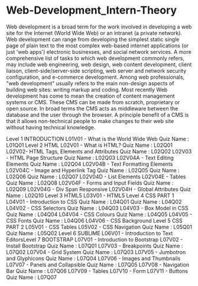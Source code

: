 # Web-Development_Intern-Theory
Web development is a broad term for the work involved in developing a web site for the Internet (World Wide Web) or an intranet (a private network). Web development can range from developing the simplest static single page of plain text to the most complex web-based internet applications (or just 'web apps') electronic businesses, and social network services. A more comprehensive list of tasks to which web development commonly refers, may include web engineering, web design, web content development, client liaison, client-side/server-side scripting, web server and network security configuration, and e-commerce development. Among web professionals, "web development" usually refers to the main non-design aspects of building web sites: writing markup and coding. Most recently Web development has come to mean the creation of content management systems or CMS. These CMS can be made from scratch, proprietary or open source. In broad terms the CMS acts as middleware between the database and the user through the browser. A principle benefit of a CMS is that it allows non-technical people to make changes to their web site without having technical knowledge.

Level 1
INTRODUCTION
  L01V01 - What is the World Wide Web
    Quiz Name : L01Q01
Level 2
HTML
  L02V01 - What is HTML?
  Quiz Name : L02Q01
  L02V02- HTML Tags, Elements and Attributes
  Quiz Name : L02Q02
  L02V03 - HTML Page Structure
  Quiz Name : L02Q03
  L02V04A - Text Editing Elements
  Quiz Name : L02Q04
  L02V04B - Text Formatting Elements
  L02V04C - Image and Hyperlink Tag
  Quiz Name : L02Q05
  Quiz Name : L02Q06
  Quiz Name : L02Q07
  L02V04D - List Elements
  L02V04E - Tables
  Quiz Name : L02Q08
  L02V04F - Forms and Input Fields
  Quiz Name : L02Q09
  L02V04G - Div Span Responsive
  L02V04H - Global Attributes
  Quiz Name : L02Q10
Level 3
HTML5
  L03V01 - HTML5
  Level 4
CSS PART 1
  L04V01 - Introduction to CSS
  Quiz Name : L04Q01
  Quiz Name : L04Q02
  L04V02 - CSS Selectors
  Quiz Name : L04Q03
  L04V03 - Box Model in CSS
  Quiz Name : L04Q04
  L04V04 - CSS Colours
  Quiz Name : L04Q05
  L04V05 - CSS Fonts
  Quiz Name : L04Q06
  L04V06 - CSS Background
  Level 5
CSS PART 2
  L05V01 - CSS Tables
  L05V02 - CSS Navigation
  Quiz Name : L05Q01
  Quiz Name : L05Q02
  Level 6
SUBLIME
  L06V01 - Introduction to Text EditorsLevel 7
BOOTSTRAP
  L07V01 - Introduction to Bootstrap
  L07V02 - Install Bootstrap
  Quiz Name : L07Q01
  L07V03 - Breakpoints
  Quiz Name : L07Q02
  L07V04 - Grid System
  Quiz Name : L07Q03
  L07V05 - Jumbotron and Glyphicons
  Quiz Name : L07Q04
  L07V06 - Images and Thumbnails
  L07V07 - Panels and Collapsible
  Quiz Name : L07Q05
  L07V08 - Navigation Bar
  Quiz Name : L07Q06
  L07V09 - Tables
  L07V10 - Form
  L07V11 - Buttons
  Quiz Name : L07Q07
